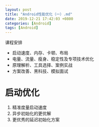 ```yaml
---
layout: post
title: "Android性能优化（一）.md"
date: 2019-12-21 17:42:03 +0800
categories: [Android]
tags: [Android]
---
```


课程安排

- 启动速度、内存、卡顿、布局
- 电量、流量、瘦身、稳定性及专项技术优化
- 原理解析、工具选择、案例实战
- 方案改善、黑科技、模拟面试

# 启动优化

1. 精准度量启动速度
2. 异步初始化的更优解
3. 更优秀的延迟初始化方案

